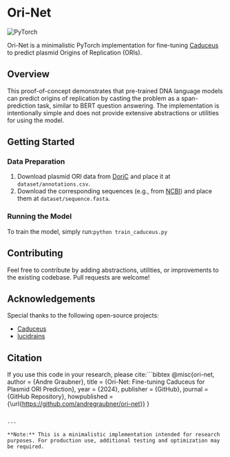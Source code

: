 
# Ori-Net

![PyTorch](https://img.shields.io/badge/PyTorch-%23EE4C2C.svg?style=for-the-badge&logo=PyTorch&logoColor=white)

Ori-Net is a minimalistic PyTorch implementation for fine-tuning [Caduceus](https://github.com/kuleshov-group/caduceus) to predict plasmid Origins of Replication (ORIs).

## Overview

This proof-of-concept demonstrates that pre-trained DNA language models can predict origins of replication by casting the problem as a span-prediction task, similar to BERT question answering. The implementation is intentionally simple and does not provide extensive abstractions or utilities for using the model.

## Getting Started

### Data Preparation

1. Download plasmid ORI data from [DoriC](https://tubic.org/doric/) and place it at `dataset/annotations.csv`.
2. Download the corresponding sequences (e.g., from [NCBI](https://www.ncbi.nlm.gov/guide/howto/dwn-records/)) and place them at `dataset/sequence.fasta`.

### Running the Model

To train the model, simply run:```python train_caduceus.py```

## Contributing

Feel free to contribute by adding abstractions, utilities, or improvements to the existing codebase. Pull requests are welcome!

## Acknowledgements

Special thanks to the following open-source projects:

- [Caduceus](https://github.com/kuleshov-group/caduceus)
- [lucidrains](https://github.com/lucidrains)

## Citation

If you use this code in your research, please cite:```bibtex
@misc{ori-net,
  author = {Andre Graubner},
  title = {Ori-Net: Fine-tuning Caduceus for Plasmid ORI Prediction},
  year = {2024},
  publisher = {GitHub},
  journal = {GitHub Repository},
  howpublished = {\url{https://github.com/andregraubner/ori-net}}
}
```

---

**Note:** This is a minimalistic implementation intended for research purposes. For production use, additional testing and optimization may be required.
